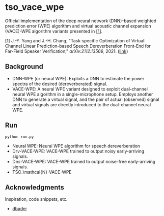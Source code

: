 # tso_vace_wpe
Official implementation of the deep neural network (DNN)-based weighted prediction error (WPE) algorithm and virtual acoustic channel expansion (VACE)-WPE algorithm variants presented in [[1]](#1).

<a id="1">[1]</a> 
J.-Y. Yang and J.-H. Chang, "Task-specific Optimization of Virtual Channel Linear Prediction-based Speech Dereverberation Front-End for Far-Field Speaker Verification," *arXiv:2112.13569*, 2021. ([link](https://arxiv.org/abs/2112.13569))


## Background
* DNN-WPE (or neural WPE): Exploits a DNN to estimate the power spectra of the desired (dereverberated) signal.
* VACE-WPE: A neural WPE variant designed to exploit dual-channel neural WPE algorithm in a single-microphone setup. Employs another DNN to generate a virtual signal, and the pair of actual (observed) signal and virtual signals are directly introduced to the dual-channel neural WPE.


## Run
```
python run.py
```
* Neural WPE: Neural WPE algorithm for speech dereverberation
* Drv-VACE-WPE: VACE-WPE trained to output noisy early-arriving signals.
* Dns-VACE-WPE: VACE-WPE trained to output noise-free early-arriving signals.
* TSO_\mathcal{N}-VACE-WPE

## Acknowledgments

Inspiration, code snippets, etc.
* [dbader](https://github.com/dbader/readme-template)

